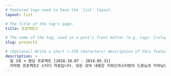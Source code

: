 ```yaml
---
# Featured tags need to have the `list` layout.
layout: list

# The title of the tag's page.
title: 프로젝트2

# The name of the tag, used in a post's front matter (e.g. tags: [<slug>]).
slug: project2

# (Optional) Write a short (~150 characters) description of this featured tag.
description: >
  일 3포 + 랜딩 프로젝트 [2018.10.07 - 2019.05.31]
  키마방 프로젝트2 스터디 자료입니다. 모든 강의 내용은 키워드마스터방의 드용님과 키마님으로부터 제공됩니다.
---
```

